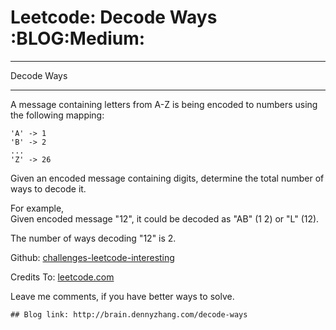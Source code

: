 # Leetcode: Decode Ways     :BLOG:Medium:


---

Decode Ways  

---

A message containing letters from A-Z is being encoded to numbers using the following mapping:  

    'A' -> 1
    'B' -> 2
    ...
    'Z' -> 26

Given an encoded message containing digits, determine the total number of ways to decode it.  

For example,  
Given encoded message "12", it could be decoded as "AB" (1 2) or "L" (12).  

The number of ways decoding "12" is 2.  

Github: [challenges-leetcode-interesting](https://github.com/DennyZhang/challenges-leetcode-interesting/tree/master/decode-ways)  

Credits To: [leetcode.com](https://leetcode.com/problems/decode-ways/description/)  

Leave me comments, if you have better ways to solve.  

    ## Blog link: http://brain.dennyzhang.com/decode-ways